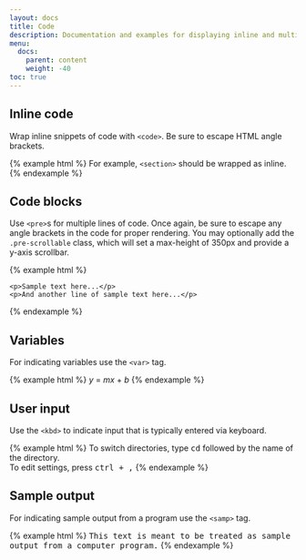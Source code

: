 ```yaml
---
layout: docs
title: Code
description: Documentation and examples for displaying inline and multiline blocks of code with Bootstrap.
menu:
  docs:
    parent: content
    weight: -40
toc: true
---
```


## Inline code

Wrap inline snippets of code with `<code>`. Be sure to escape HTML angle brackets.

{% example html %}
For example, <code>&lt;section&gt;</code> should be wrapped as inline.
{% endexample %}

## Code blocks

Use `<pre>`s for multiple lines of code. Once again, be sure to escape any angle brackets in the code for proper rendering. You may optionally add the `.pre-scrollable` class, which will set a max-height of 350px and provide a y-axis scrollbar.

{% example html %}
<pre><code>&lt;p&gt;Sample text here...&lt;/p&gt;
&lt;p&gt;And another line of sample text here...&lt;/p&gt;
</code></pre>
{% endexample %}

## Variables

For indicating variables use the `<var>` tag.

{% example html %}
<var>y</var> = <var>m</var><var>x</var> + <var>b</var>
{% endexample %}

## User input

Use the `<kbd>` to indicate input that is typically entered via keyboard.

{% example html %}
To switch directories, type <kbd>cd</kbd> followed by the name of the directory.<br>
To edit settings, press <kbd><kbd>ctrl</kbd> + <kbd>,</kbd></kbd>
{% endexample %}

## Sample output

For indicating sample output from a program use the `<samp>` tag.

{% example html %}
<samp>This text is meant to be treated as sample output from a computer program.</samp>
{% endexample %}
